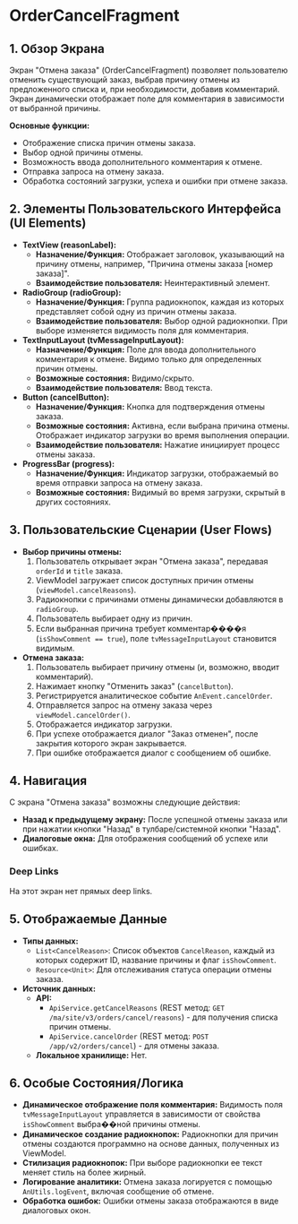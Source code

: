# OrderCancelFragment

## 1. Обзор Экрана

Экран "Отмена заказа" (OrderCancelFragment) позволяет пользователю отменить существующий заказ, выбрав причину отмены из предложенного списка и, при необходимости, добавив комментарий. Экран динамически отображает поле для комментария в зависимости от выбранной причины.

**Основные функции:**
*   Отображение списка причин отмены заказа.
*   Выбор одной причины отмены.
*   Возможность ввода дополнительного комментария к отмене.
*   Отправка запроса на отмену заказа.
*   Обработка состояний загрузки, успеха и ошибки при отмене заказа.

## 2. Элементы Пользовательского Интерфейса (UI Elements)

*   **TextView (reasonLabel):**
    *   **Назначение/Функция:** Отображает заголовок, указывающий на причину отмены, например, "Причина отмены заказа [номер заказа]".
    *   **Взаимодействие пользователя:** Неинтерактивный элемент.
*   **RadioGroup (radioGroup):**
    *   **Назначение/Функция:** Группа радиокнопок, каждая из которых представляет собой одну из причин отмены заказа.
    *   **Взаимодействие пользователя:** Выбор одной радиокнопки. При выборе изменяется видимость поля для комментария.
*   **TextInputLayout (tvMessageInputLayout):**
    *   **Назначение/Функция:** Поле для ввода дополнительного комментария к отмене. Видимо только для определенных причин отмены.
    *   **Возможные состояния:** Видимо/скрыто.
    *   **Взаимодействие пользователя:** Ввод текста.
*   **Button (cancelButton):**
    *   **Назначение/Функция:** Кнопка для подтверждения отмены заказа.
    *   **Возможные состояния:** Активна, если выбрана причина отмены. Отображает индикатор загрузки во время выполнения операции.
    *   **Взаимодействие пользователя:** Нажатие инициирует процесс отмены заказа.
*   **ProgressBar (progress):**
    *   **Назначение/Функция:** Индикатор загрузки, отображаемый во время отправки запроса на отмену заказа.
    *   **Возможные состояния:** Видимый во время загрузки, скрытый в других состояниях.

## 3. Пользовательские Сценарии (User Flows)

*   **Выбор причины отмены:**
    1.  Пользователь открывает экран "Отмена заказа", передавая `orderId` и `title` заказа.
    2.  ViewModel загружает список доступных причин отмены (`viewModel.cancelReasons`).
    3.  Радиокнопки с причинами отмены динамически добавляются в `radioGroup`.
    4.  Пользователь выбирает одну из причин.
    5.  Если выбранная причина требует комментар����я (`isShowComment == true`), поле `tvMessageInputLayout` становится видимым.
*   **Отмена заказа:**
    1.  Пользователь выбирает причину отмены (и, возможно, вводит комментарий).
    2.  Нажимает кнопку "Отменить заказ" (`cancelButton`).
    3.  Регистрируется аналитическое событие `AnEvent.cancelOrder`.
    4.  Отправляется запрос на отмену заказа через `viewModel.cancelOrder()`.
    5.  Отображается индикатор загрузки.
    6.  При успехе отображается диалог "Заказ отменен", после закрытия которого экран закрывается.
    7.  При ошибке отображается диалог с сообщением об ошибке.

## 4. Навигация

С экрана "Отмена заказа" возможны следующие действия:

*   **Назад к предыдущему экрану:** После успешной отмены заказа или при нажатии кнопки "Назад" в тулбаре/системной кнопки "Назад".
*   **Диалоговые окна:** Для отображения сообщений об успехе или ошибках.

### Deep Links

На этот экран нет прямых deep links.

## 5. Отображаемые Данные

*   **Типы данных:**
    *   `List<CancelReason>`: Список объектов `CancelReason`, каждый из которых содержит ID, название причины и флаг `isShowComment`.
    *   `Resource<Unit>`: Для отслеживания статуса операции отмены заказа.
*   **Источник данных:**
    *   **API:**
        *   `ApiService.getCancelReasons` (REST метод: `GET /ma/site/v3/orders/cancel/reasons`) - для получения списка причин отмены.
        *   `ApiService.cancelOrder` (REST метод: `POST /app/v2/orders/cancel`) - для отмены заказа.
    *   **Локальное хранилище:** Нет.

## 6. Особые Состояния/Логика

*   **Динамическое отображение поля комментария:** Видимость поля `tvMessageInputLayout` управляется в зависимости от свойства `isShowComment` выбра��ной причины отмены.
*   **Динамическое создание радиокнопок:** Радиокнопки для причин отмены создаются программно на основе данных, полученных из ViewModel.
*   **Стилизация радиокнопок:** При выборе радиокнопки ее текст меняет стиль на более жирный.
*   **Логирование аналитики:** Отмена заказа логируется с помощью `AnUtils.logEvent`, включая сообщение об отмене.
*   **Обработка ошибок:** Ошибки отмены заказа отображаются в виде диалоговых окон.